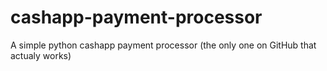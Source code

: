 # cashapp-payment-processor
A simple python cashapp payment processor (the only one on GitHub that actualy works)
